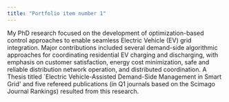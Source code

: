 ```yaml
---
title: "Portfolio item number 1"
---
```

My PhD research focused on the development of optimization-based control approaches to enable seamless Electric Vehicle (EV) grid integration. Major contributions included several demand-side algorithmic approaches for coordinating residential EV charging and discharging, with emphasis on customer satisfaction, energy cost minimization, safe and reliable distribution network operation, and distributed coordination. A Thesis titled `Electric Vehicle-Assisted Demand-Side Management in Smart Grid' and five refereed publications (in Q1 journals based on the Scimago Journal Rankings) resulted from this research.
